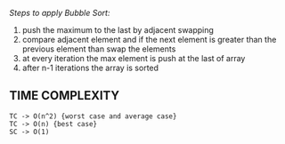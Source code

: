 *Steps to apply Bubble Sort:*
1. push the maximum to the last by adjacent swapping
2. compare adjacent element and if the next element is greater than the previous element than swap the elements
3. at every iteration the max element is push at the last of array
4. after n-1 iterations the array is sorted

## TIME COMPLEXITY
    TC -> O(n^2) {worst case and average case}
    TC -> O(n) {best case}
    SC -> O(1)
